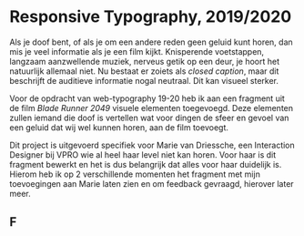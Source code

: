 # Responsive Typography, 2019/2020

Als je doof bent, of als je om een andere reden geen geluid kunt horen, dan mis je veel informatie als je een film kijkt. Knisperende voetstappen, langzaam aanzwellende muziek, nerveus getik op een deur, je hoort het natuurlijk allemaal niet. Nu bestaat er zoiets als *closed caption*, maar dit beschrijft de auditieve informatie nogal neutraal. Dit kan visueel sterker. 

Voor de opdracht van web-typography 19-20 heb ik aan een fragment uit de film *Blade Runner 2049* visuele elementen toegevoegd. Deze elementen zullen iemand die doof is vertellen wat voor dingen de sfeer en gevoel van een geluid dat wij wel kunnen horen, aan de film toevoegt.

Dit project is uitgevoerd specifiek voor Marie van Driessche, een Interaction Designer bij VPRO wie al heel haar level niet kan horen. Voor haar is dit fragment bewerkt en het is dus belangrijk dat alles voor haar duidelijk is. Hierom heb ik op 2 verschillende momenten het fragment met mijn toevoegingen aan Marie laten zien en om feedback gevraagd, hierover later meer.


## F

